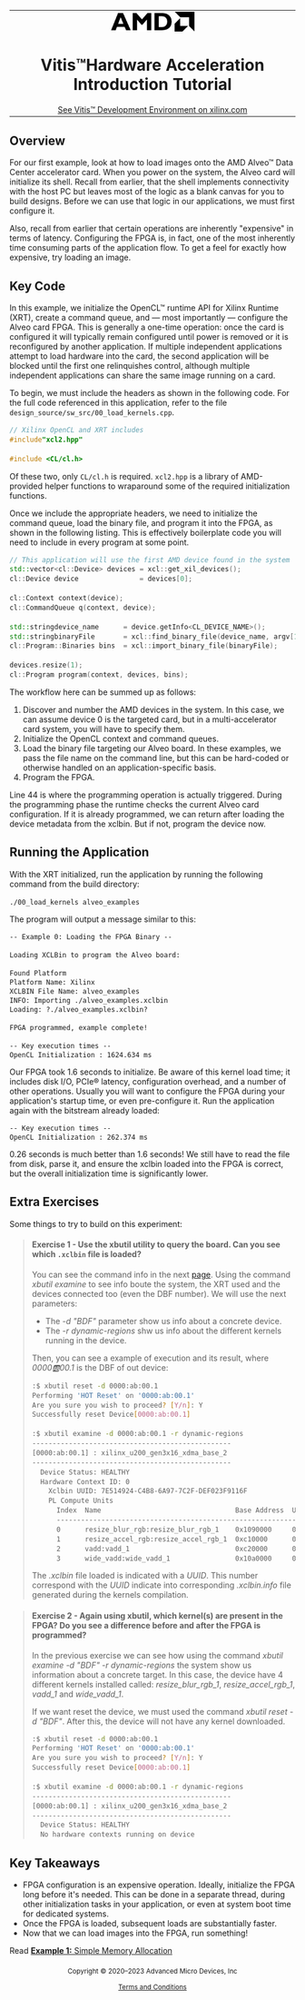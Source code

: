 <table class="sphinxhide" width="100%">
 <tr width="100%">
    <td align="center"><img src="https://raw.githubusercontent.com/Xilinx/Image-Collateral/main/xilinx-logo.png" width="30%"/><h1>Vitis™Hardware Acceleration Introduction Tutorial</h1>
    <a href="https://www.xilinx.com/products/design-tools/vitis.html">See Vitis™ Development Environment on xilinx.com</a>
    </td>
 </tr>
</table>

## Overview

For our first example, look at how to load images onto the AMD Alveo™ Data Center accelerator card. When you power on the system, the Alveo card will initialize its shell. Recall from earlier, that the shell implements connectivity with the host PC but leaves most of the logic as a blank canvas for you to build designs. Before we can use that logic in our applications, we must first configure it.

Also, recall from earlier that certain operations are inherently "expensive" in terms of latency. Configuring the FPGA is, in fact, one of the most inherently time consuming parts of the application flow. To get a feel for exactly how expensive, try loading an image.

## Key Code

In this example, we initialize the OpenCL™ runtime API for Xilinx Runtime (XRT), create a command queue, and — most importantly — configure the Alveo card FPGA. This is generally a one-time operation: once the card is configured it will typically remain configured until power is removed or it is reconfigured by another application. If multiple independent applications attempt to load hardware into the card, the second application will be blocked until the first one relinquishes control, although multiple independent applications can share the same image running on a card.

To begin, we must include the headers as shown in the following code. For the full code referenced in this application, refer to the file `design_source/sw_src/00_load_kernels.cpp`.

```cpp
// Xilinx OpenCL and XRT includes
#include"xcl2.hpp"

#include <CL/cl.h>
```

Of these two, only `CL/cl.h` is required. `xcl2.hpp` is a library of AMD-provided helper functions to wraparound some of the required initialization functions.

Once we include the appropriate headers, we need to initialize the command queue, load the binary file, and program it into the FPGA, as shown in the following listing. This is effectively boilerplate code you will need to include in every program at some point.

```cpp
// This application will use the first AMD device found in the system
std::vector<cl::Device> devices = xcl::get_xil_devices();
cl::Device device               = devices[0];

cl::Context context(device);
cl::CommandQueue q(context, device);

std::stringdevice_name      = device.getInfo<CL_DEVICE_NAME>();
std::stringbinaryFile       = xcl::find_binary_file(device_name, argv[1]);
cl::Program::Binaries bins  = xcl::import_binary_file(binaryFile);

devices.resize(1);
cl::Program program(context, devices, bins);
```

The workflow here can be summed up as follows:

1. Discover and number the AMD devices in the system. In this case, we can assume device 0 is the targeted card, but in a multi-accelerator card system, you will have to specify them.
2. Initialize the OpenCL context and command queues.
3. Load the binary file targeting our Alveo board. In these examples, we pass the file name on the command line, but this can be hard-coded or otherwise handled on an application-specific basis.
4. Program the FPGA.

Line 44 is where the programming operation is actually triggered. During the programming phase the runtime checks the current Alveo card configuration. If it is already programmed, we can return after loading the device metadata from the xclbin. But if not, program the device now.

## Running the Application

With the XRT initialized, run the application by running the following command from the build directory:

`./00_load_kernels alveo_examples`

The program will output a message similar to this:

```
-- Example 0: Loading the FPGA Binary --

Loading XCLBin to program the Alveo board:

Found Platform
Platform Name: Xilinx
XCLBIN File Name: alveo_examples
INFO: Importing ./alveo_examples.xclbin
Loading: ?./alveo_examples.xclbin?

FPGA programmed, example complete!

-- Key execution times --
OpenCL Initialization : 1624.634 ms
```

Our FPGA took 1.6 seconds to initialize. Be aware of this kernel load time; it includes disk I/O, PCIe® latency, configuration overhead, and a number of other operations. Usually you will want to configure the FPGA during your application's startup time, or even pre-configure it. Run the application again with the bitstream already loaded:

```
-- Key execution times --
OpenCL Initialization : 262.374 ms
```

0.26 seconds is much better than 1.6 seconds! We still have to read the file from disk, parse it, and ensure the xclbin loaded into the FPGA is correct, but the overall initialization time is significantly lower.

## Extra Exercises

Some things to try to build on this experiment:

> #### Exercise 1 - Use the **xbutil** utility to query the board. Can you see which `.xclbin` file is loaded?
> 
> You can see the command info in the next [page](https://xilinx.github.io/XRT/master/html/xbutil.html). Using the command *xbutil examine* to see info boute the system, the XRT used and the devices connected too (even the DBF number). We will use the next parameters:
> - The *-d "BDF"* parameter show us info about a concrete device.
> - The *-r dynamic-regions* shw us info about the different kernels running in the device.
>  
> Then, you can see a example of execution and its result, where *0000:ab:00.1* is the DBF of out device: 
> 
> 
> ```BASH
> :$ xbutil reset -d 0000:ab:00.1
> Performing 'HOT Reset' on '0000:ab:00.1'
> Are you sure you wish to proceed? [Y/n]: Y
> Successfully reset Device[0000:ab:00.1]
>
> :$ xbutil examine -d 0000:ab:00.1 -r dynamic-regions
> -------------------------------------------------
> [0000:ab:00.1] : xilinx_u200_gen3x16_xdma_base_2
> -------------------------------------------------
>   Device Status: HEALTHY
>   Hardware Context ID: 0
>     Xclbin UUID: 7E514924-C4B8-6A97-7C2F-DEF023F9116F
>     PL Compute Units
>       Index  Name                                 Base Address  Usage  Status  
>       -------------------------------------------------------------------------
>       0      resize_blur_rgb:resize_blur_rgb_1    0x1090000     0      (IDLE)  
>       1      resize_accel_rgb:resize_accel_rgb_1  0xc10000      0      (IDLE)  
>       2      vadd:vadd_1                          0xc20000      0      (IDLE)  
>       3      wide_vadd:wide_vadd_1                0x10a0000     0      (IDLE)  
> ```
> 
> The *.xclbin* file loaded is indicated with a *UUID*. This number correspond with the *UUID* indicate into corresponding *.xclbin.info* file generated during the kernels compilation.

> #### Exercise 2 - Again using **xbutil**, which kernel(s) are present in the FPGA? Do you see a difference before and after the FPGA is programmed?
>
> In the previous exercise we can see how using the command *xbutil examine -d "BDF" -r dynamic-regions* the system show us information about a concrete target. In this case, the device have 4 different kernels installed called: *resize_blur_rgb_1*, *resize_accel_rgb_1*, *vadd_1* and *wide_vadd_1*.
> 
> If we want reset the device, we must used the command *xbutil reset -d "BDF"*. After this, the device will not have any kernel downloaded.
> ```BASH
> :$ xbutil reset -d 0000:ab:00.1
> Performing 'HOT Reset' on '0000:ab:00.1'
> Are you sure you wish to proceed? [Y/n]: Y
> Successfully reset Device[0000:ab:00.1]
>
> :$ xbutil examine -d 0000:ab:00.1 -r dynamic-regions
> -------------------------------------------------
> [0000:ab:00.1] : xilinx_u200_gen3x16_xdma_base_2
> -------------------------------------------------
>   Device Status: HEALTHY
>   No hardware contexts running on device
> ```

## Key Takeaways

- FPGA configuration is an expensive operation. Ideally, initialize the FPGA long before it's needed. This can be done in a separate thread, during other initialization tasks in your application, or even at system boot time for dedicated systems.
- Once the FPGA is loaded, subsequent loads are substantially faster.
- Now that we can load images into the FPGA, run something!

Read [**Example 1:** Simple Memory Allocation](./01-simple-memory-allocation.md)

<p class="sphinxhide" align="center"><sub>Copyright © 2020–2023 Advanced Micro Devices, Inc</sub></p>

<p class="sphinxhide" align="center"><sup><a href="https://www.amd.com/en/corporate/copyright">Terms and Conditions</a></sup></p>
